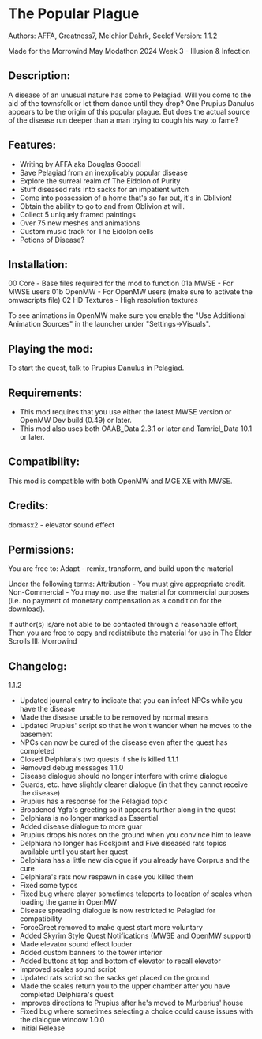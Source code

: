 # The Popular Plague
Authors: AFFA, Greatness7, Melchior Dahrk, Seelof
Version: 1.1.2

Made for the Morrowind May Modathon 2024
Week 3 - Illusion & Infection

## Description:
A disease of an unusual nature has come to Pelagiad. Will you come to the aid of the townsfolk or let them dance until they drop? One Prupius Danulus appears to be the origin of this popular plague. But does the actual source of the disease run deeper than a man trying to cough his way to fame?

## Features:
* Writing by AFFA aka Douglas Goodall
* Save Pelagiad from an inexplicably popular disease
* Explore the surreal realm of The Eidolon of Purity
* Stuff diseased rats into sacks for an impatient witch
* Come into possession of a home that's so far out, it's in Oblivion!
* Obtain the ability to go to and from Oblivion at will.
* Collect 5 uniquely framed paintings
* Over 75 new meshes and animations
* Custom music track for The Eidolon cells
* Potions of Disease?

## Installation:
00 Core - Base files required for the mod to function
01a MWSE - For MWSE users
01b OpenMW - For OpenMW users (make sure to activate the omwscripts file)
02 HD Textures - High resolution textures

To see animations in OpenMW make sure you enable the "Use Additional Animation Sources" in the launcher under "Settings->Visuals".

## Playing the mod:
To start the quest, talk to Prupius Danulus in Pelagiad.

## Requirements:
* This mod requires that you use either the latest MWSE version or OpenMW Dev build (0.49) or later.
* This mod also uses both OAAB_Data 2.3.1 or later and Tamriel_Data 10.1 or later.

## Compatibility:
This mod is compatible with both OpenMW and MGE XE with MWSE.

## Credits:
domasx2 - elevator sound effect

## Permissions:
You are free to:
Adapt - remix, transform, and build upon the material

Under the following terms:
Attribution - You must give appropriate credit.
Non-Commercial - You may not use the material for commercial purposes (i.e. no payment of monetary compensation as a condition for the download).

If author(s) is/are not able to be contacted through a reasonable effort,
Then you are free to copy and redistribute the material for use in The Elder Scrolls III: Morrowind

## Changelog:
1.1.2
* Updated journal entry to indicate that you can infect NPCs while you have the disease
* Made the disease unable to be removed by normal means
* Updated Prupius' script so that he won't wander when he moves to the basement
* NPCs can now be cured of the disease even after the quest has completed
* Closed Delphiara's two quests if she is killed
1.1.1
* Removed debug messages
1.1.0
* Disease dialogue should no longer interfere with crime dialogue
* Guards, etc. have slightly clearer dialogue (in that they cannot receive the disease)
* Prupius has a response for the Pelagiad topic
* Broadened Ygfa's greeting so it appears further along in the quest
* Delphiara is no longer marked as Essential
* Added disease dialogue to more guar
* Prupius drops his notes on the ground when you convince him to leave
* Delphiara no longer has Rockjoint and Five diseased rats topics available until you start her quest
* Delphiara has a little new dialogue if you already have Corprus and the cure
* Delphiara's rats now respawn in case you killed them
* Fixed some typos
* Fixed bug where player sometimes teleports to location of scales when loading the game in OpenMW
* Disease spreading dialogue is now restricted to Pelagiad for compatibility
* ForceGreet removed to make quest start more voluntary
* Added Skyrim Style Quest Notifications (MWSE and OpenMW support)
* Made elevator sound effect louder
* Added custom banners to the tower interior
* Added buttons at top and bottom of elevator to recall elevator
* Improved scales sound script
* Updated rats script so the sacks get placed on the ground
* Made the scales return you to the upper chamber after you have completed Delphiara's quest
* Improves directions to Prupius after he's moved to Murberius' house
* Fixed bug where sometimes selecting a choice could cause issues with the dialogue window
1.0.0
* Initial Release